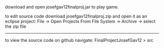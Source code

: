 download and open josefgav12finalproj.jar to play game.

to edit source code download josefgav12finalproj.zip and open it as an eclipse project:
File -> Open Projects From File System -> Archive -> select the zip file

---

to view the source code on github navigate:
FinalProjectJosefGav12 > src
